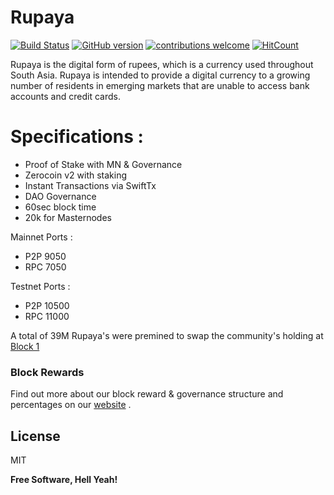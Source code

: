 # Rupaya

[![Build Status](https://travis-ci.org/rupaya-project/rupx.svg?branch=master)](https://travis-ci.org/rupaya-project/rupx)  [![GitHub version](https://badge.fury.io/gh/rupaya-project%2Frupx.svg)](https://badge.fury.io/gh/rupaya-project%2Frupx) [![contributions welcome](https://img.shields.io/badge/contributions-welcome-brightgreen.svg?style=flat)](https://github.com/dwyl/esta/issues) [![HitCount](http://hits.dwyl.io/mo-bay/rupaya-project/rupx.svg)](http://hits.dwyl.io/mo-bay/rupaya-project/rupx)



Rupaya is the digital form of rupees, which is a currency used throughout South Asia. Rupaya is intended to provide a digital currency to a growing number of residents in emerging markets that are unable to access bank accounts and credit cards.


# Specifications :

  - Proof of Stake with MN & Governance
  - Zerocoin v2 with staking 
  - Instant Transactions via SwiftTx
  - DAO Governance
  - 60sec block time
  - 20k for Masternodes


Mainnet Ports :
  - P2P 9050
  - RPC 7050

Testnet Ports :
  - P2P 10500
  - RPC 11000

A total of 39M Rupaya's were premined to swap the community's holding at [Block 1](https://find.rupx.io/block/1)


### Block Rewards

Find out more about our block reward & governance structure and percentages on our [website](https://www.rupx.io) .

License
----

MIT


**Free Software, Hell Yeah!**

[//]: # (These are reference links used in the body of this note and get stripped out when the markdown processor does its job. There is no need to format nicely because it shouldn't be seen. Thanks SO - http://stackoverflow.com/questions/4823468/store-comments-in-markdown-syntax)


   [dill]: <https://github.com/joemccann/dillinger>
   [git-repo-url]: <https://github.com/joemccann/dillinger.git>
   [john gruber]: <http://daringfireball.net>
   [df1]: <http://daringfireball.net/projects/markdown/>
   [markdown-it]: <https://github.com/markdown-it/markdown-it>
   [Ace Editor]: <http://ace.ajax.org>
   [node.js]: <http://nodejs.org>
   [Twitter Bootstrap]: <http://twitter.github.com/bootstrap/>
   [jQuery]: <http://jquery.com>
   [@tjholowaychuk]: <http://twitter.com/tjholowaychuk>
   [express]: <http://expressjs.com>
   [AngularJS]: <http://angularjs.org>
   [Gulp]: <http://gulpjs.com>

   [PlDb]: <https://github.com/joemccann/dillinger/tree/master/plugins/dropbox/README.md>
   [PlGh]: <https://github.com/joemccann/dillinger/tree/master/plugins/github/README.md>
   [PlGd]: <https://github.com/joemccann/dillinger/tree/master/plugins/googledrive/README.md>
   [PlOd]: <https://github.com/joemccann/dillinger/tree/master/plugins/onedrive/README.md>
   [PlMe]: <https://github.com/joemccann/dillinger/tree/master/plugins/medium/README.md>
   [PlGa]: <https://github.com/RahulHP/dillinger/blob/master/plugins/googleanalytics/README.md>
